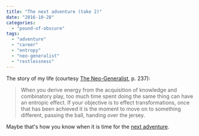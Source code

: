 ```yaml
---
title: "The next adventure (take 2)"
date: "2016-10-28"
categories: 
  - "pound-of-obscure"
tags: 
  - "adventure"
  - "career"
  - "entropy"
  - "neo-generalist"
  - "restlessness"
---
```


The story of my life (courtesy [The Neo-Generalist](http://gbrettmiller.com/2016/10/26/the-neo-generalist/), p. 237):

> When you derive energy from the acquisition of knowledge and combinatory play, too much time spent doing the same thing can have an entropic effect. If your objective is to effect transformations, once that has been achieved it is the moment to move on to something different, passing the ball, handing over the jersey.

Maybe that's how you know when it is time for the [next adventure](http://gbrettmiller.com/2016/10/20/the-next-adventure/).
